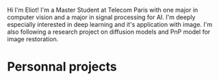 <!-- ---
permalink: /
title: "Academic Pages is a ready-to-fork GitHub Pages template for academic personal websites"
author_profile: true
redirect_from: 
  - /about/
  - /about.html
--- -->

Hi I'm Eliot! I'm a Master Student at Telecom Paris with one major in computer vision and a major in signal processing for AI. I'm deeply especially interested in deep learning and it's application with image. I'm also following a research project on diffusion models and PnP model for  image restoration. 

Personnal projects
======

